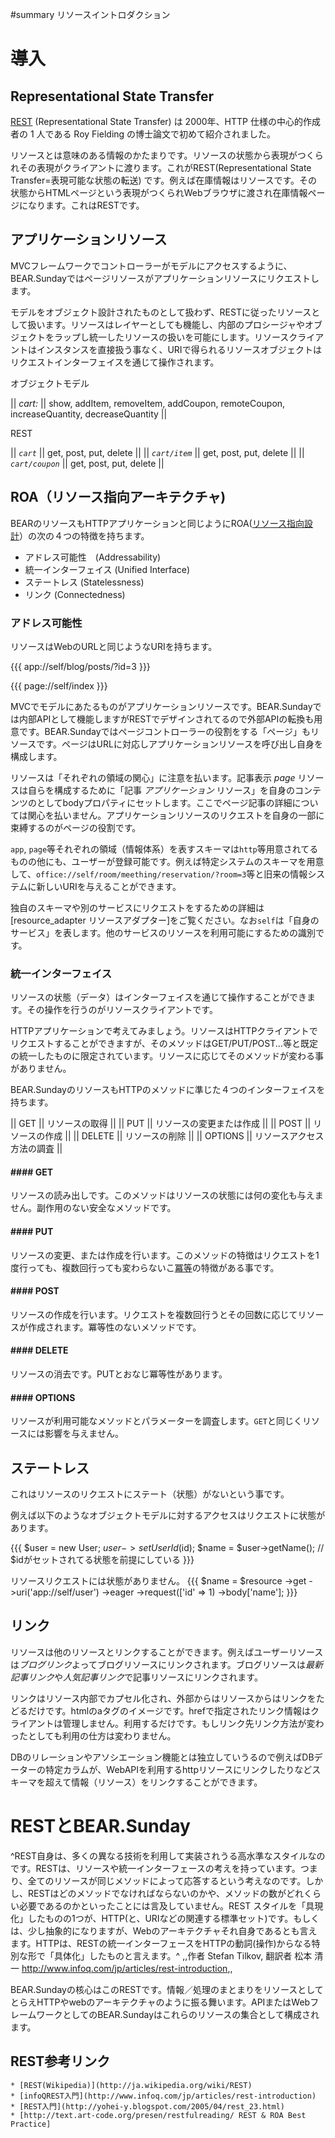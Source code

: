 #summary リソースイントロダクション

# 導入 


## Representational State Transfer 

[REST](http://ja.wikipedia.org/wiki/REST) (Representational State Transfer) は 2000年、HTTP 仕様の中心的作成者の 1 人である Roy Fielding の博士論文で初めて紹介されました。

リソースとは意味のある情報のかたまりです。リソースの状態から表現がつくられその表現がクライアントに渡ります。これがREST(Representational State Transfer=表現可能な状態の転送) です。例えば在庫情報はリソースです。その状態からHTMLページという表現がつくられWebブラウザに渡され在庫情報ページになります。これはRESTです。

## アプリケーションリソース 
MVCフレームワークでコントローラーがモデルにアクセスするように、BEAR.Sundayではページリソースがアプリケーションリソースにリクエストします。

モデルをオブジェクト設計されたものとして扱わず、RESTに従ったリソースとして扱います。リソースはレイヤーとしても機能し、内部のプロシージャやオブジェクトをラップし統一したリソースの扱いを可能にします。リソースクライアントはインスタンスを直接扱う事なく、URIで得られるリソースオブジェクトはリクエストインターフェイスを通じて操作されます。

オブジェクトモデル

|| *cart:* || show, addItem, removeItem, addCoupon, remoteCoupon, increaseQuantity, decreaseQuantity ||

REST

|| *`cart`* || get, post, put, delete || 
|| *`cart/item`* || get, post, put, delete || 
|| *`cart/coupon`* || get, post, put, delete || 



## ROA（リソース指向アーキテクチャ) 
BEARのリソースもHTTPアプリケーションと同じようにROA([リソース指向設計](http://en.wikipedia.org/wiki/Resource-oriented_architecture)）の次の４つの特徴を持ちます。

 * アドレス可能性　(Addressability)
 * 統一インターフェイス (Unified Interface)
 * ステートレス (Statelessness)
 * リンク (Connectedness)

### アドレス可能性 

リソースはWebのURLと同じようなURIを持ちます。

{{{
app://self/blog/posts/?id=3
}}}

{{{
page://self/index
}}}

MVCでモデルにあたるものがアプリケーションリソースです。BEAR.Sundayでは内部APIとして機能しますがRESTでデザインされてるので外部APIの転換も用意です。BEAR.Sundayではページコントローラーの役割をする「ページ」もリソースです。ページはURLに対応しアプリケーションリソースを呼び出し自身を構成します。

リソースは「それぞれの領域の関心」に注意を払います。記事表示 *page* リソースは自らを構成するために「記事 *アプリケーション* リソース」を自身のコンテンツのとしてbodyプロパティにセットします。ここでページ記事の詳細については関心を払いません。アプリケーションリソースのリクエストを自身の一部に束縛するのがページの役割です。

`app`, `page`等それぞれの領域（情報体系）を表すスキーマは`http`等用意されてるものの他にも、ユーザーが登録可能です。例えば特定システムのスキーマを用意して、`office://self/room/meething/reservation/?room=3`等と旧来の情報システムに新しいURIを与えることができます。

独自のスキーマや別のサービスにリクエストをするための詳細は[resource_adapter リソースアダプター]をご覧ください。なお`self`は「自身のサービス」を表します。他のサービスのリソースを利用可能にするための識別です。

### 統一インターフェイス 

リソースの状態（データ）はインターフェイスを通じて操作することができます。その操作を行うのがリソースクライアントです。

HTTPアプリケーションで考えてみましょう。リソースはHTTPクライアントでリクエストすることができますが、そのメソッドはGET/PUT/POST...等と既定の統一したものに限定されています。リソースに応じてそのメソッドが変わる事がありません。

BEAR.SundayのリソースもHTTPのメソッドに準じた４つのインターフェイスを持ちます。

|| GET || リソースの取得 ||
|| PUT || リソースの変更または作成 ||
|| POST || リソースの作成 ||
|| DELETE || リソースの削除 ||
|| OPTIONS || リソースアクセス方法の調査 ||

#### #### GET 
リソースの読み出しです。このメソッドはリソースの状態には何の変化も与えません。副作用のない安全なメソッドです。

#### #### PUT 
リソースの変更、または作成を行います。このメソッドの特徴はリクエストを1度行っても、複数回行っても変わらないこ[冪等](http://ja.wikipedia.org/wiki/%E5%86%AA%E7%AD%89)の特徴がある事です。

#### #### POST 
リソースの作成を行います。リクエストを複数回行うとその回数に応じてリソースが作成されます。冪等性のないメソッドです。

#### #### DELETE 
リソースの消去です。PUTとおなじ冪等性があります。

#### #### OPTIONS 
リソースが利用可能なメソッドとパラメーターを調査します。`GET`と同じくリソースには影響を与えません。

## ステートレス 

これはリソースのリクエストにステート（状態）がないという事です。

例えば以下のようなオブジェクトモデルに対するアクセスはリクエストに状態があります。

{{{
$user = new User;
$user->setUserId($id); 
$name = $user->getName(); // $idがセットされてる状態を前提にしている
}}}

リソースリクエストには状態がありません。
{{{
$name = $resource
  ->get
  ->uri('app://self/user')
  ->eager
  ->request(['id' => 1)
  ->body['name'];
}}}


## リンク 

リソースは他のリソースとリンクすることができます。例えばユーザーリソースは*ブログリンク*よってブログリソースにリンクされます。ブログリソースは*最新記事リンク*や*人気記事リンク*で記事リソースにリンクされます。

リンクはリソース内部でカプセル化され、外部からはリソースからはリンクをたどるだけです。htmlのaタグのイメージです。hrefで指定されたリンク情報はクライアントは管理しません。利用するだけです。もしリンク先リンク方法が変わったとしても利用の仕方は変わりません。

DBのリレーションやアソシエーション機能とは独立していうるので例えばDBデーターの特定カラムが、WebAPIを利用するhttpリソースにリンクしたりなどスキーマを超えて情報（リソース）をリンクすることができます。

# RESTとBEAR.Sunday 

^REST自身は、多くの異なる技術を利用して実装されうる高水準なスタイルなのです。RESTは、リソースや統一インターフェースの考えを持っています。つまり、全てのリソースが同じメソッドによって応答するという考えなのです。しかし、RESTはどのメソッドでなければならないのかや、メソッドの数がどれくらい必要であるのかといったことには言及していません。REST スタイルを「具現化」したものの1つが、HTTP(と、URIなどの関連する標準セット)です。もしくは、少し抽象的になりますが、Webのアーキテクチャそれ自身であるとも言えます。HTTPは、RESTの統一インターフェースをHTTPの動詞(操作)からなる特別な形で「具体化」したものと言えます。^
,,作者 Stefan Tilkov, 翻訳者 松本 清一 http://www.infoq.com/jp/articles/rest-introduction,,

BEAR.Sundayの核心はこのRESTです。情報／処理のまとまりをリソースとしてとらえHTTPやwebのアーキテクチャのように振る舞います。APIまたはWebフレームワークとしてのBEAR.Sundayはこれらのリソースの集合として構成されます。

## REST参考リンク 

    * [REST(Wikipedia)](http://ja.wikipedia.org/wiki/REST)
    * [infoQREST入門](http://www.infoq.com/jp/articles/rest-introduction)
    * [REST入門](http://yohei-y.blogspot.com/2005/04/rest_23.html)
    * [http://text.art-code.org/presen/restfulreading/ REST & ROA Best Practice]